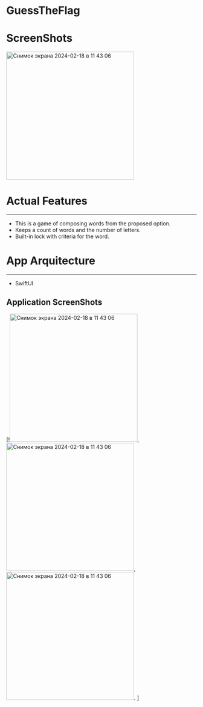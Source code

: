 # GuessTheFlag

# ScreenShots

<img width="338" alt="Снимок экрана 2024-02-18 в 11 43 06" src="https://github.com/NaumenkoVanya/GuessTheFlag/assets/95250432/80fe9722-ef0a-44a2-82e5-1203e1e1fa70">

# Actual Features
____
+ This is a game of composing words from the proposed option.
+ Keeps a count of words and the number of letters.
+ Built-in lock with criteria for the word.

# App Arquitecture
____
+ SwiftUI

## Application ScreenShots

[!<img width="338" alt="Снимок экрана 2024-02-18 в 11 43 06" src="https://github.com/NaumenkoVanya/GuessTheFlag/assets/95250432/4a068ec3-d7eb-4871-aa0e-c0c5dbc57fbf">,
<img width="338" alt="Снимок экрана 2024-02-18 в 11 43 06" src="https://github.com/NaumenkoVanya/GuessTheFlag/assets/95250432/80fe9722-ef0a-44a2-82e5-1203e1e1fa70">,
<img width="338" alt="Снимок экрана 2024-02-18 в 11 43 06" src="https://github.com/NaumenkoVanya/GuessTheFlag/assets/95250432/d1f14fce-7b69-43a0-862a-af0792176128">.
]
